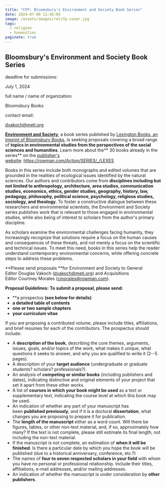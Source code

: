 ```yaml
---
title: "CFP: Bloomsbury's Environment and Society Book Series"
date: 2024-07-09 11:45:03
image: /assets/images/relcfp-cover.jpg
tags:
  - religion
  - humanities
paginate: true   
---
```

Bloomsbury's Environment and Society Book Series
------------------------------------------------

deadline for submissions: 

July 1, 2024

full name / name of organization: 

Bloomsbury Books

contact email: 

<dvakoch@meti.org>

**[Environment and Society](https://rowman.com/Action/SERIES/_/LEXES)**, a book series published by [Lexington Books, an imprint of Bloomsbury Books](https://www.bloomsbury.com/us/connect/latest-news/bloomsbury-acquires-rowman-littlefield-academic-business-and-assets/), is seeking proposals covering a broad range of **topics in environmental studies from the perspectives of the social sciences and humanities**. Learn more about the** 30 books already in the series** on the [publisher's website](https://rowman.com/Action/SERIES/_/LEXES): <https://rowman.com/Action/SERIES/_/LEXES>

Books in this series include both monographs and edited volumes that are grounded in the realities of ecological issues identified by the natural sciences. Our authors and contributors come from **disciplines including but not limited to anthropology, architecture, area studies, communication studies, economics, ethics, gender studies, geography, history, law, pedagogy, philosophy, political science, psychology, religious studies, sociology, and theology**. To foster a constructive dialogue between these researchers and environmental scientists, the Environment and Society series publishes work that is relevant to those engaged in environmental studies, while also being of interest to scholars from the author's primary discipline.

As scholars examine the environmental challenges facing humanity, they increasingly recognize that solutions require a focus on the human causes and consequences of these threats, and not merely a focus on the scientific and technical issues. To meet this need, books in this series help the reader understand contemporary environmental concerns, while offering concrete steps to address these problems.

**Please send proposals **for Environment and Society to General Editor Douglas Vakoch (<dvakoch@meti.org>) and Acquisitions Editor Courtney Morales (<cmorales@rowman.com>).

**Proposal Guidelines:**
**To submit a proposal, please send:**

-   **a prospectus **(see below for details)**
-   **a detailed table of contents**
-   **one or two sample chapters**
-   **your curriculum vitae**

If you are proposing a contributed volume, please include titles, affiliations, and brief resumes for each of the contributors. The prospectus should include:

-   A **description of the book**, describing the core themes, arguments, issues, goals, and/or topics of the work, what makes it unique, what questions it seeks to answer, and why you are qualified to write it (2--5 pages).
-   A description of your **target audience** (undergraduate or graduate students? scholars? professionals?).
-   An analysis of **competing or similar books** (including publishers and dates), indicating distinctive and original elements of your project that set it apart from these other works.
-   A list of **courses in which your book might be used** as a text or supplementary text, indicating the course level at which this book may be used.
-   An indication of whether any part of your manuscript has been **published previously**, and if it is a doctoral **dissertation**, what changes you are proposing to prepare it for publication.
-   The **length of the manuscript** either as a word count. Will there be figures, tables, or other non-text material, and, if so, approximately how many? If the text is not complete, please still estimate its final length, not including the non-text material.
-   If the manuscript is not complete, an estimation of **when it will be finished**. Is there a particular date by which you hope the book will be published (due to a historical anniversary, conference, etc.?)
-   The names of **four to seven respected scholars in your field** with whom you have no personal or professional relationship. Include their titles, affiliations, e-mail addresses, and/or mailing addresses.
-   An indication of whether the manuscript is under consideration by **other publishers**.